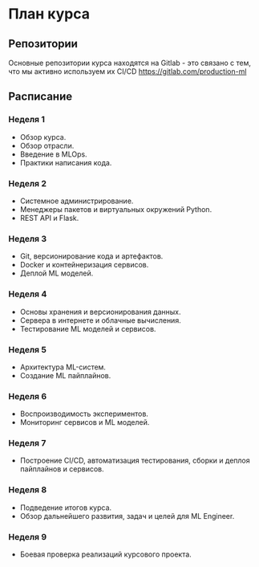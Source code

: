 # План курса

## Репозитории

Основные репозитории курса находятся на Gitlab - это связано с тем, что мы активно используем их CI/CD
https://gitlab.com/production-ml

## Расписание

### Неделя 1
- Обзор курса.
- Обзор отрасли.
- Введение в MLOps. 
- Практики написания кода.

### Неделя 2
- Системное администрирование.
- Менеджеры пакетов и виртуальных окружений Python.
- REST API и Flask.

### Неделя 3
- Git, версионирование кода и артефактов. 
- Docker и контейнеризация сервисов. 
- Деплой ML моделей.

### Неделя 4
- Основы хранения и версионирования данных. 
- Сервера в интернете и облачные вычисления. 
- Тестирование ML моделей и сервисов.

### Неделя 5
- Архитектура ML-систем. 
- Создание ML пайплайнов.

### Неделя 6
- Воспроизводимость экспериментов. 
- Мониторинг сервисов и ML моделей.

### Неделя 7
- Построение CI/CD, автоматизация тестирования, сборки и деплоя пайплайнов и сервисов.

### Неделя 8
- Подведение итогов курса.
- Обзор дальнейшего развития, задач и целей для ML Engineer.

### Неделя 9
- Боевая проверка реализаций курсового проекта.
